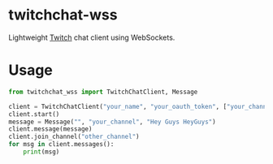 # twitchchat-wss
Lightweight [Twitch](https://twitch.tv) chat client using 
WebSockets.

# Usage
```python
from twitchchat_wss import TwitchChatClient, Message

client = TwitchChatClient("your_name", "your_oauth_token", ["your_channel"])
client.start()
message = Message("", "your_channel", "Hey Guys HeyGuys")
client.message(message)
client.join_channel("other_channel")
for msg in client.messages():
    print(msg)
```